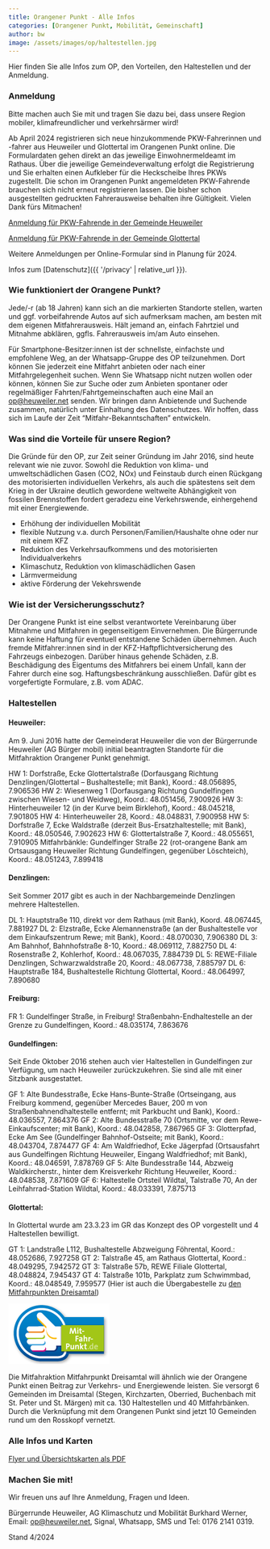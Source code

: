 ```yaml
---
title: Orangener Punkt - Alle Infos
categories: [Orangener Punkt, Mobilität, Gemeinschaft]
author: bw
image: /assets/images/op/haltestellen.jpg
---
```


Hier finden Sie alle Infos zum OP, den Vorteilen, den Haltestellen und der Anmeldung.

### Anmeldung

Bitte machen auch Sie mit und tragen Sie dazu bei, dass unsere Region mobiler, klimafreundlicher und verkehrsärmer wird!

Ab April 2024 registrieren sich neue hinzukommende PKW-Fahrerinnen und -fahrer aus Heuweiler und Glottertal im Orangenen Punkt online. Die Formulardaten gehen direkt an das jeweilige Einwohnermeldeamt im Rathaus. Über die jeweilige Gemeindeverwaltung erfolgt die Registrierung und Sie erhalten einen Aufkleber für die Heckscheibe Ihres PKWs zugestellt. Die schon im Orangenen Punkt angemeldeten PKW-Fahrende brauchen sich nicht erneut registrieren lassen. Die bisher schon ausgestellten gedruckten Fahrerausweise behalten ihre Gültigkeit. Vielen Dank fürs Mitmachen!

<a class="btn btn-success" href="https://buergerrunde-heuweiler.neetoform.com/0d565d6635b70f92119c" role="button" target="_blank">Anmeldung für PKW-Fahrende in der Gemeinde Heuweiler</a>

<a class="btn btn-success" href="https://buergerrunde-heuweiler.neetoform.com/f26f6f8fe3787b7dfd13" role="button" target="_blank">Anmeldung für PKW-Fahrende in der Gemeinde Glottertal</a>

Weitere Anmeldungen per Online-Formular sind in Planung für 2024.

Infos zum [Datenschutz]({{ '/privacy' | relative_url }}).

### Wie funktioniert der Orangene Punkt?

Jede/-r (ab 18 Jahren) kann sich an die markierten Standorte stellen, warten und ggf. vorbeifahrende Autos auf sich aufmerksam machen, am besten mit dem eigenen Mitfahrerausweis. Hält jemand an, einfach Fahrtziel und Mitnahme abklären, ggfls. Fahrerausweis im/am Auto einsehen.

Für Smartphone-Besitzer:innen ist der schnellste, einfachste und empfohlene Weg, an der Whatsapp-Gruppe des OP teilzunehmen. Dort können Sie jederzeit eine Mitfahrt anbieten oder nach einer Mitfahrgelegenheit suchen. Wenn Sie Whatsapp nicht nutzen wollen oder können, können Sie zur Suche oder zum Anbieten spontaner oder regelmäßiger Fahrten/Fahrtgemeinschaften auch eine Mail an [op@heuweiler.net](mailto:op@heuweiler.net) senden. Wir bringen dann Anbietende und Suchende zusammen, natürlich unter Einhaltung des Datenschutzes. Wir hoffen, dass sich im Laufe der Zeit “Mitfahr-Bekanntschaften” entwickeln.

### Was sind die Vorteile für unsere Region?

Die Gründe für den OP, zur Zeit seiner Gründung im Jahr 2016, sind heute relevant wie nie zuvor. Sowohl die Reduktion von klima- und umweltschädlichen Gasen (CO2, NOx) und Feinstaub durch einen Rückgang des motorisierten individuellen Verkehrs, als auch die spätestens seit dem Krieg in der Ukraine deutlich gewordene weltweite Abhängigkeit von fossilen Brennstoffen fordert geradezu eine Verkehrswende, einhergehend mit einer Energiewende.

- Erhöhung der individuellen Mobilität
- flexible Nutzung v.a. durch Personen/Familien/Haushalte ohne oder nur mit einem KFZ
- Reduktion des Verkehrsaufkommens und des motorisierten Individualverkehrs
- Klimaschutz, Reduktion von klimaschädlichen Gasen
- Lärmvermeidung
- aktive Förderung der Vekehrswende

### Wie ist der Versicherungsschutz?

Der Orangene Punkt ist eine selbst verantwortete Vereinbarung über Mitnahme und Mitfahren in gegenseitigem Einvernehmen. Die Bürgerrunde kann keine Haftung für eventuell entstandene Schäden übernehmen. Auch fremde Mitfahrer:innen sind in der KFZ-Haftpflichtversicherung des Fahrzeugs einbezogen. Darüber hinaus gehende Schäden, z.B. Beschädigung des Eigentums des Mitfahrers bei einem Unfall, kann der Fahrer durch eine sog. Haftungsbeschränkung ausschließen. Dafür gibt es vorgefertigte Formulare, z.B. vom ADAC.

### Haltestellen

#### Heuweiler:

Am 9. Juni 2016 hatte der Gemeinderat Heuweiler die von der Bürgerrunde Heuweiler (AG Bürger mobil) initial beantragten Standorte für die Mitfahraktion Orangener Punkt genehmigt.

HW 1: Dorfstraße, Ecke Glottertalstraße (Dorfausgang Richtung Denzlingen/Glottertal – Bushaltestelle; mit Bank), Koord.: 48.056895, 7.906536
HW 2: Wiesenweg 1 (Dorfausgang Richtung Gundelfingen zwischen Wiesen- und Weidweg), Koord.: 48.051456, 7.900926
HW 3: Hinterheuweiler 12 (in der Kurve beim Birklehof), Koord.: 48.045218, 7.901805
HW 4: Hinterheuweiler 28, Koord.: 48.048831, 7.900958
HW 5: Dorfstraße 7, Ecke Waldstraße (derzeit Bus-Ersatzhaltestelle; mit Bank), Koord.: 48.050546, 7.902623
HW 6: Glottertalstraße 7, Koord.: 48.055651, 7.910905
Mitfahrbänkle: Gundelfinger Straße 22 (rot-orangene Bank am Ortsausgang Heuweiler Richtung Gundelfingen, gegenüber Löschteich), Koord.: 48.051243, 7.899418

#### Denzlingen:

Seit Sommer 2017 gibt es auch in der Nachbargemeinde Denzlingen mehrere Haltestellen.

DL 1: Hauptstraße 110, direkt vor dem Rathaus (mit Bank), Koord. 48.067445, 7.881927
DL 2: Elzstraße, Ecke Alemannenstraße (an der Bushaltestelle vor dem Einkaufszentrum Rewe; mit Bank), Koord.: 48.070030, 7.906380
DL 3: Am Bahnhof, Bahnhofstraße 8-10, Koord.: 48.069112, 7.882750
DL 4: Rosenstraße 2, Kohlerhof, Koord.: 48.067035, 7.884739
DL 5: REWE-Filiale Denzlingen, Schwarzwaldstraße 20, Koord.: 48.067738, 7.885797
DL 6: Hauptstraße 184, Bushaltestelle Richtung Glottertal, Koord.: 48.064997, 7.890680

#### Freiburg:

FR 1: Gundelfinger Straße, in Freiburg! Straßenbahn-Endhaltestelle an der Grenze zu Gundelfingen, Koord.: 48.035174, 7.863676

#### Gundelfingen:

Seit Ende Oktober 2016 stehen auch vier Haltestellen in Gundelfingen zur Verfügung, um nach Heuweiler zurückzukehren. Sie sind alle mit einer Sitzbank ausgestattet.

GF 1: Alte Bundesstraße, Ecke Hans-Bunte-Straße (Ortseingang, aus Freiburg kommend, gegenüber Mercedes Bauer, 200 m von Straßenbahnendhaltestelle entfernt; mit Parkbucht und Bank), Koord.: 48.036557, 7.864376
GF 2: Alte Bundesstraße 70 (Ortsmitte, vor dem Rewe-Einkaufscenter; mit Bank), Koord.: 48.042858, 7.867965
GF 3: Glotterpfad, Ecke Am See (Gundelfinger Bahnhof-Ostseite; mit Bank), Koord.: 48.043704, 7.874477
GF 4: Am Waldfriedhof, Ecke Jägerpfad (Ortsausfahrt aus Gundelfingen Richtung Heuweiler, Eingang Waldfriedhof; mit Bank), Koord.: 48.046591, 7.878769
GF 5: Alte Bundesstraße 144, Abzweig Waldkircherstr., hinter dem Kreisverkehr Richtung Heuweiler, Koord.: 48.048538, 7.871609
GF 6: Haltestelle Ortsteil Wildtal, Talstraße 70, An der Leihfahrrad-Station Wildtal, Koord.: 48.033391, 7.875713

#### Glottertal:

In Glottertal wurde am 23.3.23 im GR das Konzept des OP vorgestellt und 4 Haltestellen bewilligt.

GT 1: Landstraße L112, Bushaltestelle Abzweigung Föhrental, Koord.: 48.052686, 7.927258
GT 2: Talstraße 45, am Rathaus Glottertal, Koord.: 48.049295, 7.942572
GT 3: Talstraße 57b, REWE Filiale Glottertal, 48.048824, 7.945437
GT 4: Talstraße 101b, Parkplatz zum Schwimmbad, Koord.: 48.048549, 7.959577 (Hier ist auch die Übergabestelle zu [den Mitfahrpunkten Dreisamtal](https://www.mit-fahr-punkt.de/mitfahrpunkt))

![Mitfahrpunkt Dreisamtal](/assets/images/op/logo-mitfahrpunkte-dreisamtal.png "Mitfahrpunkt Dreisamtal")

Die Mitfahraktion Mitfahrpunkt Dreisamtal will ähnlich wie der Orangene Punkt einen Beitrag zur Verkehrs- und Energiewende leisten. Sie versorgt 6 Gemeinden im Dreisamtal (Stegen, Kirchzarten, Oberried, Buchenbach mit St. Peter und St. Märgen) mit ca. 130 Haltestellen und 40 Mitfahrbänken. Durch die Verknüpfung mit dem Orangenen Punkt sind jetzt 10 Gemeinden rund um den Rosskopf vernetzt.

### Alle Infos und Karten

[Flyer und Übersichtskarten als PDF](https://drive.google.com/file/d/11mkUAOzo9q_1mz1_aiDmKnXBKjnep89B/view?usp=sharing)

### Machen Sie mit!

Wir freuen uns auf Ihre Anmeldung, Fragen und Ideen.

Bürgerrunde Heuweiler, AG Klimaschutz und Mobilität
Burkhard Werner, Email: [op@heuweiler.net](mailto:op@heuweiler.net), Signal, Whatsapp, SMS und Tel: 0176 2141 0319.

Stand 4/2024
